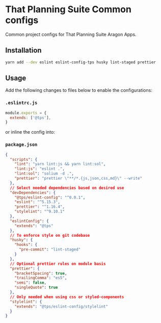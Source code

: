 # That Planning Suite Common configs

Common project configs for That Planning Suite Aragon Apps.

## Installation

```bash
yarn add --dev eslint eslint-config-tps husky lint-staged prettier
```

## Usage

Add the following changes to files below to enable the configurations:

### `.eslintrc.js`

```js
module.exports = {
  extends: ['@tps'],
}
```

or inline the config into:

### `package.json`

```json
{
  "scripts": {
    "lint": "yarn lint:js && yarn lint:sol",
    "lint:js": "eslint .",
    "lint:sol": "solium -d .",
    "prettier": "prettier \"**/*.{js,json,css,md}\" --write"
  },
  // Select needed dependencies based on desired use
  "devDependencies": {
    "@tps/eslint-config": "^0.0.1",
    "eslint": "^5.15.3",
    "prettier": "^1.16.4",
    "stylelint": "^9.10.1"
  },
  "eslintConfig": {
    "extends": "@tps"
  },
  // To enforce style on git codebase
  "husky": {
    "hooks": {
      "pre-commit": "lint-staged"
    }
  },
  // Optional prettier rules on module basis
  "prettier": {
    "bracketSpacing": true,
    "trailingComma": "es5",
    "semi": false,
    "singleQuote": true
  },
  // Only needed when using css or styled-components
  "stylelint": {
    "extends": "@tps/eslint-config/stylelint"
  }
}
```
